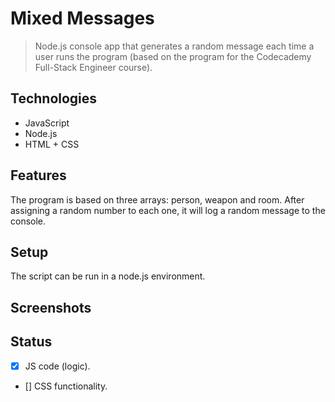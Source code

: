 # Mixed Messages

> Node.js console app that generates a random message each time a user runs the program (based on the program for the Codecademy Full-Stack Engineer course).

## Technologies

* JavaScript
* Node.js
* HTML + CSS

## Features

The program is based on three arrays: person, weapon and room.
After assigning a random number to each one, it will log a random message to the console.

## Setup

The script can be run in a node.js environment.

## Screenshots


## Status

- [x] JS code (logic).
- [] CSS functionality.
